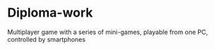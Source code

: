 # Diploma-work
Multiplayer game with a series of mini-games, playable from one PC, controlled by smartphones
